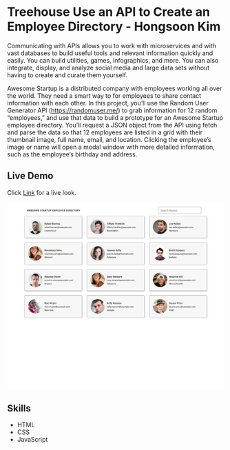 # Treehouse Use an API to Create an Employee Directory - Hongsoon Kim
<p>Communicating with APIs allows you to work with microservices and with vast databases to build useful tools and relevant information quickly and easily. You can build utilities, games, infographics, and more. You can also integrate, display, and analyze social media and large data sets without having to create and curate them yourself.

Awesome Startup is a distributed company with employees working all over the world. They need a smart way to for employees to share contact information with each other. In this project, you’ll use the Random User Generator API (https://randomuser.me/) to grab information for 12 random “employees,” and use that data to build a prototype for an Awesome Startup employee directory. You’ll request a JSON object from the API using fetch and parse the data so that 12 employees are listed in a grid with their thumbnail image, full name, email, and location. Clicking the employee’s image or name will open a modal window with more detailed information, such as the employee’s birthday and address.</p>

## Live Demo
Click [Link](https://hkim2979.github.io/project_8/) for a live look.

<p align="center">
  <img src="https://github.com/hkim2979/treehouse_project_8_hongsoonkim/blob/main/image_1.jpg">
</p>
 
 ## Skills
- HTML
- CSS
- JavaScript
